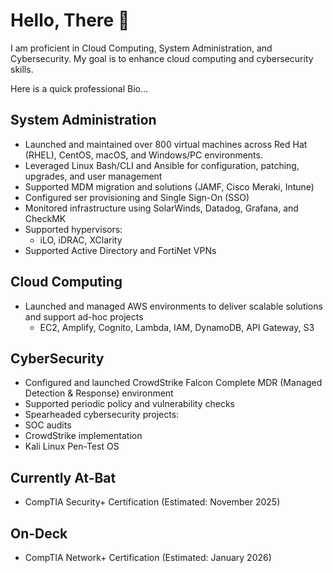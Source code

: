 # Hello, There 👋

I am proficient in Cloud Computing, System Administration, and Cybersecurity.
My goal is to enhance cloud computing and cybersecurity skills.

Here is a quick professional Bio...

System Administration
------------------------
* Launched and maintained over 800 virtual machines across Red Hat (RHEL), CentOS, macOS, and Windows/PC environments.
* Leveraged Linux Bash/CLI and Ansible for configuration, patching, upgrades, and user management
* Supported MDM migration and solutions (JAMF, Cisco Meraki, Intune)
* Configured ser provisioning and Single Sign-On (SSO)
* Monitored infrastructure using SolarWinds, Datadog, Grafana, and CheckMK
* Supported hypervisors:
  * iLO, iDRAC, XClarity
* Supported Active Directory and FortiNet VPNs

Cloud Computing
---------------
* Launched and managed AWS environments to deliver scalable solutions and support ad-hoc projects
  * EC2, Amplify, Cognito, Lambda, IAM, DynamoDB, API Gateway, S3

CyberSecurity
--------------
* Configured and launched CrowdStrike Falcon Complete MDR (Managed Detection & Response) environment
* Supported periodic policy and vulnerability checks
* Spearheaded cybersecurity projects:
 * SOC audits
 * CrowdStrike implementation
 * Kali Linux Pen-Test OS

Currently At-Bat
---
* CompTIA Security+ Certification (Estimated: November 2025)

On-Deck
---
* CompTIA Network+ Certification (Estimated: January 2026)






<!--
**stevofranchise/stevofranchise** is a ✨ _special_ ✨ repository because its `README.md` (this file) appears on your GitHub profile.

Here are some ideas to get you started:

- 🔭 I’m currently working on ...
- 🌱 I’m currently learning ...
- 👯 I’m looking to collaborate on ...
- 🤔 I’m looking for help with ...
- 💬 Ask me about ...
- 📫 How to reach me: ...
- 😄 Pronouns: ...
- ⚡ Fun fact: ...
-->
